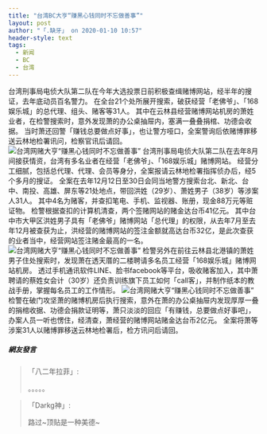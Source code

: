 ```yaml
---
title: "台湾BC大亨“赚黑心钱同时不忘做善事”"
layout: post
author: "「.缺牙」 on 2020-01-10 10:57"
header-style: text
tags:
  - 新闻
  - BC
  - 台湾
---
```


台湾刑事局电侦大队第二队在今年大选投票日前积极查缉赌博网站，经半年的搜证，去年底动员百名警力。
在全台21个处所展开搜索，破获经营「老佛爷」、「168娱乐城」的总代理、组头、赌客等31人。
其中在云林县经营赌博网站机房的萧姓业者，在检警搜索时，意外发现萧的办公桌抽屉内，塞满一叠叠捐棺、功德会收据。
当时萧还回警「赚钱总要做点好事」，也让警方哑口，全案警询后依赌博罪移送云林地检署讯问，检察官讯后请回。
<img src="http://images.feileyuan.com/images/ueditor/202001101054000031.jpg" title="台湾网赌大亨“赚黑心钱同时不忘做善事”" alt="台湾网赌大亨“赚黑心钱同时不忘做善事”">
台湾刑事局电侦大队第二队在去年8月间接获情资，台湾有多名业者在经营「老佛爷」、「168娱乐城」赌博网站。
经营分工细腻，包括总代理、代理、会员等身分，全案报请云林地检署指挥侦办后，经5个多月的搜证。
全案在去年12月12日至30日会同当地警方搜索台北、新北、台中、南投、高雄、屏东等21处地点，带回洪姓（29岁）、萧姓男子（38岁）等涉案人31人。
其中4名为赌客，并查扣笔电、手机、监视器、账册，现金88万元等赃证物。
检警根据查扣的计算机清查，两个签赌网站的赌金达台币41亿元。
其中台中市大甲区洪姓男子具有「老佛爷」赌博网站「总代理」的权限，从去年7月至去年12月被查获为止，洪经营的赌博网站的签注金额就高达台币32亿，是此次查获的业者当中，经营网站签注赌金最高的一名。
<img src="http://images.feileyuan.com/images/ueditor/202001101055000054.jpg" title="台湾网赌大亨“赚黑心钱同时不忘做善事”" alt="台湾网赌大亨“赚黑心钱同时不忘做善事”">
检警另外在前往云林县北港镇的萧姓男子住处搜索时，发现萧在透天厝的二楼聘请多名员工经营「168娱乐城」赌博网站机房。
透过手机通讯软件LINE、脸书facebook等平台，吸收赌客加入，其中萧聘请的蔡姓女会计（30岁）还负责训练旗下员工如何「call客」，并制作纸本的教战手册，掌握每名员工的工作情形。
<img src="http://images.feileyuan.com/images/ueditor/202001101056000036.jpg" title="台湾网赌大亨“赚黑心钱同时不忘做善事”" alt="台湾网赌大亨“赚黑心钱同时不忘做善事”">
检警在破门攻坚萧的赌博机房后执行搜索，意外在萧的办公桌抽屉内发现厚厚一叠的捐棺收据、功德会捐款证明等，萧只淡淡的回应「有赚钱，总要做点好事吧」，办案人员一听也愣住，经清查，萧经营的赌博网站赌金达台币2亿元。
全案将萧等涉案31人以赌博罪移送云林地检署后，检方讯问后请回。

##### 網友發言 
> 「八二年拉菲」:
> <p>。。。。。</p>

> 「Darkg神」:
> <p>路过~顶贴是一种美德~</p>


